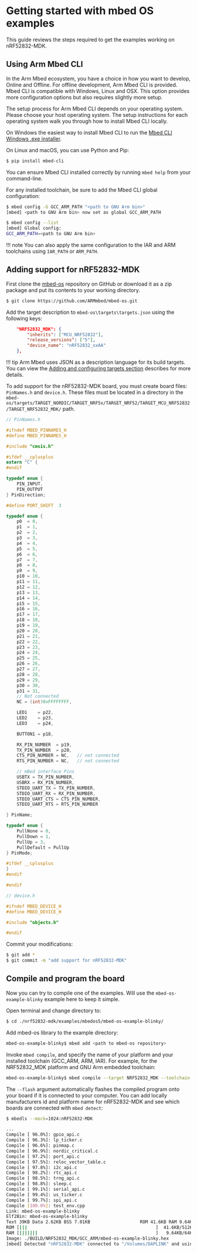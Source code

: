 # Getting started with mbed OS examples

This guide reviews the steps required to get the examples working on nRF52832-MDK.

## Using Arm Mbed CLI

In the Arm Mbed ecosystem, you have a choice in how you want to develop, Online and Offline. For offline development, Arm Mbed CLI is provided. Mbed CLI is compatible with Windows, Linux and OSX. This option provides more configuration options but also requires slightly more setup.

The setup process for Arm Mbed CLI depends on your operating system. Please choose your host operating system. The setup instructions for each operating system walk you through how to install Mbed CLI locally.

On Windows the easiest way to install Mbed CLI to run the [Mbed CLI Windows .exe installer](https://mbed-media.mbed.com/filer_public/50/38/5038849b-16a8-42f3-be7a-43d98c7a3af3/mbed_installer_v043.exe).

On Linux and macOS, you can use Python and Pip:

``` sh
$ pip install mbed-cli
```

You can ensure Mbed CLI installed correctly by running `mbed help` from your command-line.

For any installed toolchain, be sure to add the Mbed CLI global configuration:

``` sh
$ mbed config -G GCC_ARM_PATH "<path to GNU Arm bin>"
[mbed] <path to GNU Arm bin> now set as global GCC_ARM_PATH

$ mbed config --list
[mbed] Global config:
GCC_ARM_PATH=<path to GNU Arm bin>
```

!!! note 
	You can also apply the same configuration to the IAR and ARM toolchains using `IAR_PATH` or `ARM_PATH`.

## Adding support for nRF52832-MDK

First clone the [mbed-os](https://github.com/ARMmbed/mbed-os) repository on GitHub or download it as a zip package and put its contents to your working directory.

``` sh
$ git clone https://github.com/ARMmbed/mbed-os.git
```

Add the target description to `mbed-os\targets\targets.json` using the following keys:

``` json
    "NRF52832_MDK": {
        "inherits": ["MCU_NRF52832"],
        "release_versions": ["5"],
        "device_name": "nRF52832_xxAA"
    },
```

!!! tip
	Arm Mbed uses JSON as a description language for its build targets. You can view the [Adding and configuring targets section](https://os.mbed.com/docs/v5.8/tools/adding-and-configuring-targets.html) describes for more details. 

To add support for the nRF52832-MDK board, you must create board files: `PinNames.h` and `device.h`. These files must be located in a directory in the `mbed-os/targets/TARGET_NORDIC/TARGET_NRF5x/TARGET_NRF52/TARGET_MCU_NRF52832/TARGET_NRF52832_MDK/` path.

``` c
// PinNames.h

#ifndef MBED_PINNAMES_H
#define MBED_PINNAMES_H

#include "cmsis.h"

#ifdef __cplusplus
extern "C" {
#endif

typedef enum {
    PIN_INPUT,
    PIN_OUTPUT
} PinDirection;

#define PORT_SHIFT  3

typedef enum {
    p0  = 0,
    p1  = 1,
    p2  = 2,
    p3  = 3,
    p4  = 4,
    p5  = 5,
    p6  = 6,
    p7  = 7,
    p8  = 8,
    p9  = 9,
    p10 = 10,
    p11 = 11,
    p12 = 12,
    p13 = 13,
    p14 = 14,
    p15 = 15,
    p16 = 16,
    p17 = 17,
    p18 = 18,
    p19 = 19,
    p20 = 20,
    p21 = 21,
    p22 = 22,
    p23 = 23,
    p24 = 24,
    p25 = 25,
    p26 = 26,
    p27 = 27,
    p28 = 28,
    p29 = 29,
    p30 = 30,
    p31 = 31,
    // Not connected
    NC = (int)0xFFFFFFFF,

    LED1    = p22,
    LED2    = p23,
    LED3    = p24,

    BUTTON1 = p18,

    RX_PIN_NUMBER  = p19,
    TX_PIN_NUMBER  = p20,
    CTS_PIN_NUMBER = NC,   // not connected
    RTS_PIN_NUMBER = NC,   // not connected

    // mBed interface Pins
    USBTX = TX_PIN_NUMBER,
    USBRX = RX_PIN_NUMBER,
    STDIO_UART_TX = TX_PIN_NUMBER,
    STDIO_UART_RX = RX_PIN_NUMBER,
    STDIO_UART_CTS = CTS_PIN_NUMBER,
    STDIO_UART_RTS = RTS_PIN_NUMBER

} PinName;

typedef enum {
    PullNone = 0,
    PullDown = 1,
    PullUp = 3,
    PullDefault = PullUp
} PinMode;

#ifdef __cplusplus
}
#endif

#endif
```

``` c
// device.h

#ifndef MBED_DEVICE_H
#define MBED_DEVICE_H

#include "objects.h"

#endif
```

Commit your modifications:

``` sh
$ git add *
$ git commit -m "add support for nRF52832-MDK"
```

## Compile and program the board

Now you can try to compile one of the examples. Will use the `mbed-os-example-blinky` example here to keep it simple.

Open terminal and change directory to:

``` sh
$ cd ./nrf52832-mdk/examples/mbedos5/mbed-os-example-blinky/
```

Add mbed-os library to the example directory:

``` sh
mbed-os-example-blinky$ mbed add <path to mbed-os repository>
```

Invoke `mbed compile`, and specify the name of your platform and your installed toolchain (GCC_ARM, ARM, IAR). For example, for the NRF52832_MDK platform and GNU Arm embedded toolchain:

``` sh
mbed-os-example-blinky$ mbed compile --target NRF52832_MDK --toolchain GCC_ARM --flash
```

The `--flash` argument automatically flashes the compiled program onto your board if it is connected to your computer. You can add locally manufacturers id and platform name for nRF52832-MDK and see which boards are connected with `mbed detect`:

``` sh
$ mbedls --mock=1024:nRF52832-MDK
```

``` sh
...
Compile [ 96.0%]: gpio_api.c
Compile [ 96.3%]: lp_ticker.c
Compile [ 96.6%]: pinmap.c
Compile [ 96.9%]: nordic_critical.c
Compile [ 97.2%]: port_api.c
Compile [ 97.5%]: reloc_vector_table.c
Compile [ 97.8%]: i2c_api.c
Compile [ 98.2%]: rtc_api.c
Compile [ 98.5%]: trng_api.c
Compile [ 98.8%]: sleep.c
Compile [ 99.1%]: serial_api.c
Compile [ 99.4%]: us_ticker.c
Compile [ 99.7%]: spi_api.c
Compile [100.0%]: test_env.cpp
Link: mbed-os-example-blinky
Elf2Bin: mbed-os-example-blinky
Text 39KB Data 2.62KB BSS 7.01KB                   ROM 41.6KB RAM 9.64KB
ROM [|||                                                 ]  41.6KB/512KB
RAM [|||||||                                             ]   9.64KB/64KB
Image: ./BUILD/NRF52832_MDK/GCC_ARM/mbed-os-example-blinky.hex
[mbed] Detected "nRF52832-MDK" connected to "/Volumes/DAPLINK" and using com port "/dev/tty.usbmodem1412"
```
